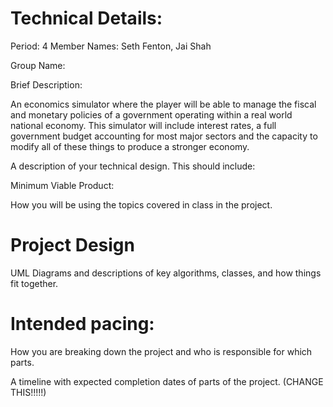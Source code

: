 
# Technical Details:

Period: 4
Member Names: Seth Fenton, Jai Shah

Group Name: 

Brief Description: 

An economics simulator where the player will be able to manage the fiscal and monetary policies of a government operating within a real world national economy. This simulator will include interest rates, a full government budget accounting for most major sectors and the capacity to modify all of these things to produce a stronger economy. 

A description of your technical design. This should include: 

Minimum Viable Product:



How you will be using the topics covered in class in the project.
     
# Project Design

UML Diagrams and descriptions of key algorithms, classes, and how things fit together.


    
# Intended pacing:

How you are breaking down the project and who is responsible for which parts.

A timeline with expected completion dates of parts of the project. (CHANGE THIS!!!!!)

